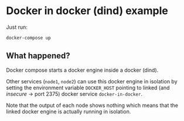 # Docker in docker (dind) example

Just run:

```
docker-compose up
```

## What happened?

Docker compose starts a docker engine inside a docker (dind).

Other services (`node1`, `node2`) can use this docker engine in isolation
by setting the environment variable `DOCKER_HOST` pointing to linked
(and *insecure* -> port 2375) docker service `docker-in-docker`.

Note that the output of each node shows nothing which means that the linked
docker engine is actually running in isolation.
